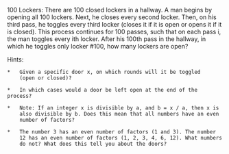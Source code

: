 100 Lockers: There are 100 closed lockers in a hallway. A man begins by
opening all 100 lockers. Next, he closes every second locker. Then,
on his third pass, he toggles every third locker (closes it if it is
open or opens it if it is closed). This process continues for 100
passes, such that on each pass i, the man toggles every ith locker.
After his 100th pass in the hallway, in which he toggles only locker
#100, how many lockers are open?

Hints:

    *   Given a specific door x, on which rounds will it be toggled
        (open or closed)?

    *   In which cases would a door be left open at the end of the process?

    *   Note: If an integer x is divisible by a, and b = x / a, then x is
        also divisible by b. Does this mean that all numbers have an even
        number of factors?

    *   The number 3 has an even number of factors (1 and 3). The number
        12 has an even number of factors (1, 2, 3, 4, 6, 12). What numbers
        do not? What does this tell you about the doors?
